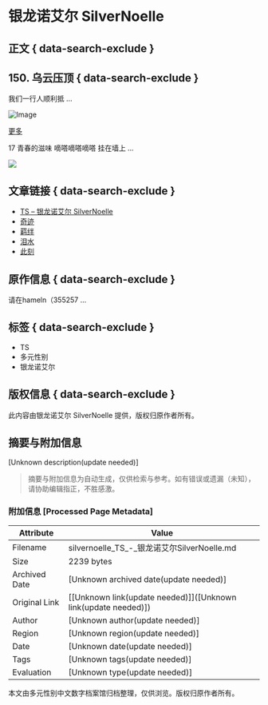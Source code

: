 # 银龙诺艾尔 SilverNoelle

## 正文 { data-search-exclude }


## 150. 乌云压顶 { data-search-exclude }
我们一行人顺利抵 …

![Image](https://silvernoelle.com/wp-content/uploads/2023/11/dallc2b7e-2023-10-17-08.57.53-e68f92e794bbe5b195e78eb0e4ba86e694bee5ada6e5908ee79a84e697b6e58589efbc8ce4b8a4e4bd8de697a5e69cace9ab98e4b8ade7949fe8b5b0e59ca8e59b9ee5aeb6e79a84e8b7afe4b88.webp?w=400)

[更多](https://silvernoelle.com/2024/12/10/ts%e8%bd%ac%e7%94%9f%e5%90%8e%e5%b0%b1%e5%81%9a%e9%9d%92%e6%a2%85%e7%ab%b9%e9%a9%ac%e7%b3%bb%e5%a5%b3%e4%b8%bb%e8%a7%92%e5%90%a7-17-18-%e9%9d%92%e6%98%a5%e7%9a%84%e6%bb%8b%e5%91%b3-%e6%88%91/)

17 青春的滋味 嘀嗒嘀嗒嘀嗒 挂在墙上 …

[![](https://i0.wp.com/silvernoelle.com/wp-content/uploads/2024/10/64c43bac-4596-49e8-be31-3c57c1691b12.png?resize=560%2C818&ssl=1)](https://silvernoelle.com/2024/12/08/%e6%97%85%e9%80%94%e7%bb%93%e6%9d%9f%e4%b9%8b%e5%90%8e%ef%bc%9ats%e8%bd%ac%e7%94%9f%e8%80%85%e4%b8%8e%e7%a9%bf%e8%b6%8a%e5%8b%87%e8%80%85%e7%9a%84%e6%95%85%e4%ba%8b-15/)

## 文章链接 { data-search-exclude }
- [TS – 银龙诺艾尔 SilverNoelle](https://silvernoelle.com/2025/01/09/ts%e4%ba%ba%e6%b8%a3%e7%a2%a7%e6%b1%a0%e5%b0%91%e5%a5%b3%e6%83%b3%e8%a2%ab%e5%af%9d%e5%8f%96-153%e8%af%9d-%e4%ba%8e%e6%98%af%e8%87%b3%e6%9a%97%e6%97%b6%e5%88%bb%e9%99%8d%e4%b8%b4/)
- [奇迹](https://silvernoelle.com/2025/01/09/ts%e4%ba%ba%e6%b8%a3%e7%a2%a7%e6%b1%a0%e5%b0%91%e5%a5%b3%e6%83%b3%e8%a2%ab%e5%af%9d%e5%8f%96-152%e8%af%9d-%e5%a5%87%e8%bf%b9/)
- [羁绊](https://silvernoelle.com/2025/01/09/ts%e4%ba%ba%e6%b8%a3%e7%a2%a7%e6%b1%a0%e5%b0%91%e5%a5%b3%e6%83%b3%e8%a2%ab%e5%af%9d%e5%8f%96-151%e8%af%9d-%e7%be%81%e7%bb%8a/)
- [泪水](https://silvernoelle.com/2024/12/09/ts%e4%ba%ba%e6%b8%a3%e7%a2%a7%e6%b1%a0%e5%b0%91%e5%a5%b3%e6%83%b3%e8%a2%ab%e5%af%9d%e5%8f%96-149%e8%af%9d-%e6%b3%aa%e6%b0%b4/)
- [此刻](https://silvernoelle.com/2024/12/09/ts%e4%ba%ba%e6%b8%a3%e7%a2%a7%e6%b1%a0%e5%b0%91%e5%a5%b3%e6%83%b3%e8%a2%ab%e5%af%9d%e5%8f%96-148%e8%af%9d-%e6%80%92%e7%81%ab%e4%b8%ad%e7%83%a7%e7%9a%84%e6%8b%92%e7%bb%9d/)

## 原作信息 { data-search-exclude }
请在hameln（355257 …

## 标签 { data-search-exclude }
- TS
- 多元性别
- 银龙诺艾尔

## 版权信息 { data-search-exclude }
此内容由银龙诺艾尔 SilverNoelle 提供，版权归原作者所有。
<!-- tcd_original_link https://silvernoelle.com/tag/ts/ -->


## 摘要与附加信息

<!-- tcd_abstract -->
[Unknown description(update needed)]
<!-- tcd_abstract_end -->

> 摘要与附加信息为自动生成，仅供检索与参考。如有错误或遗漏（未知），请协助编辑指正，不胜感激。

### 附加信息 [Processed Page Metadata]

| Attribute       | Value                                  |
|-----------------|----------------------------------------|
| Filename        | silvernoelle_TS_-_银龙诺艾尔SilverNoelle.md                             |
| Size            | 2239 bytes                           |
| Archived Date   | [Unknown archived date(update needed)]                             |
| Original Link   | [[Unknown link(update needed)]]([Unknown link(update needed)])                       |
| Author          | [Unknown author(update needed)]                               |
| Region          | [Unknown region(update needed)]                               |
| Date            | [Unknown date(update needed)]                                 |
| Tags            | [Unknown tags(update needed)]                                 |
| Evaluation            | [Unknown type(update needed)]                                 |
<!-- tcd_table_end -->

本文由多元性别中文数字档案馆归档整理，仅供浏览。版权归原作者所有。
